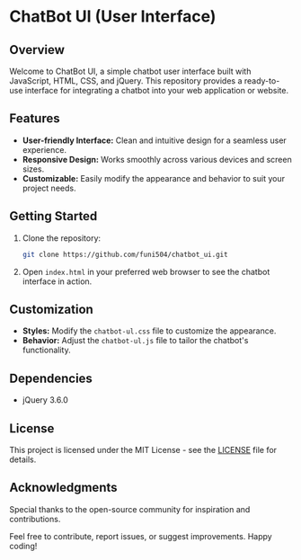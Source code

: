 # ChatBot UI (User Interface)

## Overview

Welcome to ChatBot UI, a simple chatbot user interface built with JavaScript, HTML, CSS, and jQuery. This repository provides a ready-to-use interface for integrating a chatbot into your web application or website.

## Features

- **User-friendly Interface:** Clean and intuitive design for a seamless user experience.
- **Responsive Design:** Works smoothly across various devices and screen sizes.
- **Customizable:** Easily modify the appearance and behavior to suit your project needs.

## Getting Started

1. Clone the repository:

   ```bash
   git clone https://github.com/funi504/chatbot_ui.git
   ```

2. Open `index.html` in your preferred web browser to see the chatbot interface in action.


## Customization

- **Styles:** Modify the `chatbot-ul.css` file to customize the appearance.
- **Behavior:** Adjust the `chatbot-ul.js` file to tailor the chatbot's functionality.

## Dependencies

- jQuery 3.6.0

## License

This project is licensed under the MIT License - see the [LICENSE](LICENSE) file for details.

## Acknowledgments

Special thanks to the open-source community for inspiration and contributions.

Feel free to contribute, report issues, or suggest improvements. Happy coding!

